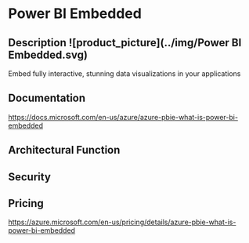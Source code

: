 # Power BI Embedded                 



## Description											![product_picture](../img/Power BI Embedded.svg)

Embed fully interactive, stunning data visualizations in your applications





## Documentation

https://docs.microsoft.com/en-us/azure/azure-pbie-what-is-power-bi-embedded



## Architectural Function





## Security





## Pricing

https://azure.microsoft.com/en-us/pricing/details/azure-pbie-what-is-power-bi-embedded



